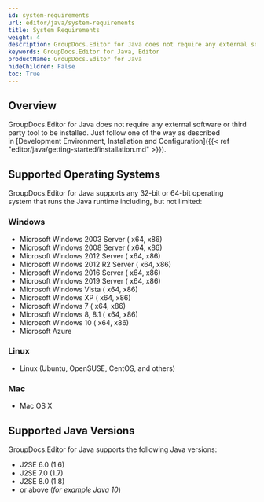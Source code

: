 ```yaml
---
id: system-requirements
url: editor/java/system-requirements
title: System Requirements
weight: 4
description: GroupDocs.Editor for Java does not require any external software or third party tool to be installed.
keywords: GroupDocs.Editor for Java, Editor
productName: GroupDocs.Editor for Java
hideChildren: False
toc: True
---
```

## Overview

GroupDocs.Editor for Java does not require any external software or third party tool to be installed. Just follow one of the way as described in [Development Environment, Installation and Configuration]({{< ref "editor/java/getting-started/installation.md" >}}).

## Supported Operating Systems

GroupDocs.Editor for Java supports any 32-bit or 64-bit operating system that runs the Java runtime including, but not limited:

### Windows

* Microsoft Windows 2003 Server ( x64, x86)
* Microsoft Windows 2008 Server ( x64, x86)
* Microsoft Windows 2012 Server ( x64, x86)
* Microsoft Windows 2012 R2 Server ( x64, x86)
* Microsoft Windows 2016 Server ( x64, x86)
* Microsoft Windows 2019 Server ( x64, x86)
* Microsoft Windows Vista ( x64, x86)
* Microsoft Windows XP ( x64, x86)
* Microsoft Windows 7 ( x64, x86)
* Microsoft Windows 8, 8.1 ( x64, x86)
* Microsoft Windows 10 ( x64, x86)
* Microsoft Azure

### Linux

* Linux (Ubuntu, OpenSUSE, CentOS, and others)

### Mac

* Mac OS X

## Supported Java Versions

GroupDocs.Editor for Java supports the following Java versions:

* J2SE 6.0 (1.6)
* J2SE 7.0 (1.7)
* J2SE 8.0 (1.8)
* or above (*for example Java 10*)
